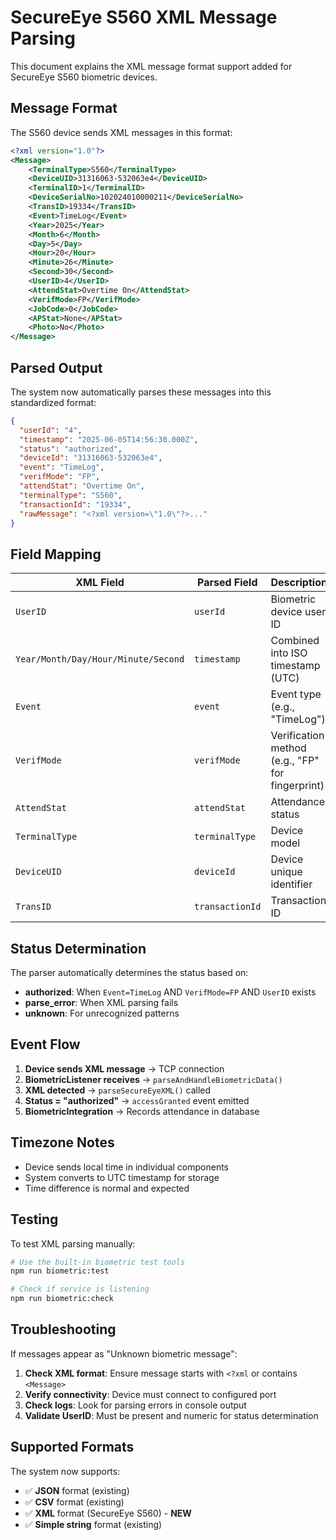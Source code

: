 # SecureEye S560 XML Message Parsing

This document explains the XML message format support added for SecureEye S560 biometric devices.

## Message Format

The S560 device sends XML messages in this format:

```xml
<?xml version="1.0"?>
<Message>
    <TerminalType>S560</TerminalType>
    <DeviceUID>31316063-532063e4</DeviceUID>
    <TerminalID>1</TerminalID>
    <DeviceSerialNo>102024010000211</DeviceSerialNo>
    <TransID>19334</TransID>
    <Event>TimeLog</Event>
    <Year>2025</Year>
    <Month>6</Month>
    <Day>5</Day>
    <Hour>20</Hour>
    <Minute>26</Minute>
    <Second>30</Second>
    <UserID>4</UserID>
    <AttendStat>Overtime On</AttendStat>
    <VerifMode>FP</VerifMode>
    <JobCode>0</JobCode>
    <APStat>None</APStat>
    <Photo>No</Photo>
</Message>
```

## Parsed Output

The system now automatically parses these messages into this standardized format:

```json
{
  "userId": "4",
  "timestamp": "2025-06-05T14:56:30.000Z",
  "status": "authorized",
  "deviceId": "31316063-532063e4",
  "event": "TimeLog",
  "verifMode": "FP",
  "attendStat": "Overtime On",
  "terminalType": "S560",
  "transactionId": "19334",
  "rawMessage": "<?xml version=\"1.0\"?>..."
}
```

## Field Mapping

| XML Field | Parsed Field | Description |
|-----------|--------------|-------------|
| `UserID` | `userId` | Biometric device user ID |
| `Year/Month/Day/Hour/Minute/Second` | `timestamp` | Combined into ISO timestamp (UTC) |
| `Event` | `event` | Event type (e.g., "TimeLog") |
| `VerifMode` | `verifMode` | Verification method (e.g., "FP" for fingerprint) |
| `AttendStat` | `attendStat` | Attendance status |
| `TerminalType` | `terminalType` | Device model |
| `DeviceUID` | `deviceId` | Device unique identifier |
| `TransID` | `transactionId` | Transaction ID |

## Status Determination

The parser automatically determines the status based on:

- **authorized**: When `Event=TimeLog` AND `VerifMode=FP` AND `UserID` exists
- **parse_error**: When XML parsing fails
- **unknown**: For unrecognized patterns

## Event Flow

1. **Device sends XML message** → TCP connection
2. **BiometricListener receives** → `parseAndHandleBiometricData()`
3. **XML detected** → `parseSecureEyeXML()` called
4. **Status = "authorized"** → `accessGranted` event emitted
5. **BiometricIntegration** → Records attendance in database

## Timezone Notes

- Device sends local time in individual components
- System converts to UTC timestamp for storage
- Time difference is normal and expected

## Testing

To test XML parsing manually:

```bash
# Use the built-in biometric test tools
npm run biometric:test

# Check if service is listening
npm run biometric:check
```

## Troubleshooting

If messages appear as "Unknown biometric message":

1. **Check XML format**: Ensure message starts with `<?xml` or contains `<Message>`
2. **Verify connectivity**: Device must connect to configured port
3. **Check logs**: Look for parsing errors in console output
4. **Validate UserID**: Must be present and numeric for status determination

## Supported Formats

The system now supports:

- ✅ **JSON** format (existing)
- ✅ **CSV** format (existing) 
- ✅ **XML** format (SecureEye S560) - **NEW**
- ✅ **Simple string** format (existing)
